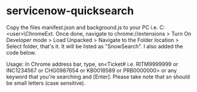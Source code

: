 # servicenow-quicksearch

Copy the files manifest.json and background.js to your PC i.e. C:\<user>\ChromeExt\. Once done, navigate to chrome://extensions > Turn On Developer mode > Load Unpacked > Navigate to the Folder location > Select folder, that's it. It will be listed as "SnowSearch". I also added the code below.

Usage: In Chrome address bar, type, sn<SPACE><Ticket# i.e. RITM9999999 or INC1234567 or CHG0987654 or KB0018589 or PRB0000000> or any keyword that you're searching and [Enter]. Please take note that sn should be small letters (case sensitive). 
